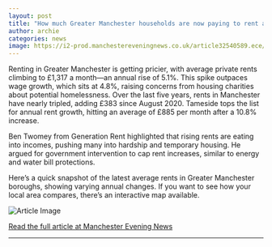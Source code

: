 ```yaml
---
layout: post
title: "How much Greater Manchester households are now paying to rent as prices continue to climb"
author: archie
categories: news
image: https://i2-prod.manchestereveningnews.co.uk/article32540589.ece/ALTERNATES/s1200/0_GettyImages-1478692559-1.jpg
---
```

Renting in Greater Manchester is getting pricier, with average private rents climbing to £1,317 a month—an annual rise of 5.1%. This spike outpaces wage growth, which sits at 4.8%, raising concerns from housing charities about potential homelessness. Over the last five years, rents in Manchester have nearly tripled, adding £383 since August 2020. Tameside tops the list for annual rent growth, hitting an average of £885 per month after a 10.8% increase.

Ben Twomey from Generation Rent highlighted that rising rents are eating into incomes, pushing many into hardship and temporary housing. He argued for government intervention to cap rent increases, similar to energy and water bill protections.

Here’s a quick snapshot of the latest average rents in Greater Manchester boroughs, showing varying annual changes. If you want to see how your local area compares, there’s an interactive map available.

![Article Image](https://i2-prod.manchestereveningnews.co.uk/article32540589.ece/ALTERNATES/s1200/0_GettyImages-1478692559-1.jpg)

[Read the full article at Manchester Evening News](https://www.manchestereveningnews.co.uk/news/property/how-much-greater-manchester-households-32539363)

---
